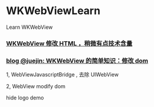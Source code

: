 # WKWebViewLearn
Learn WKWebView



### [WKWebView 修改 HTML ，稍微有点技术含量 ](https://juejin.cn/post/7044121200909352973)


### [blog @juejin: WKWebView 的简单知识：修改 dom ](https://juejin.cn/post/7044002976071057415)



1, WebViewJavascriptBridge , 去除 UIWebView




2,  WebView modify dom


hide logo demo